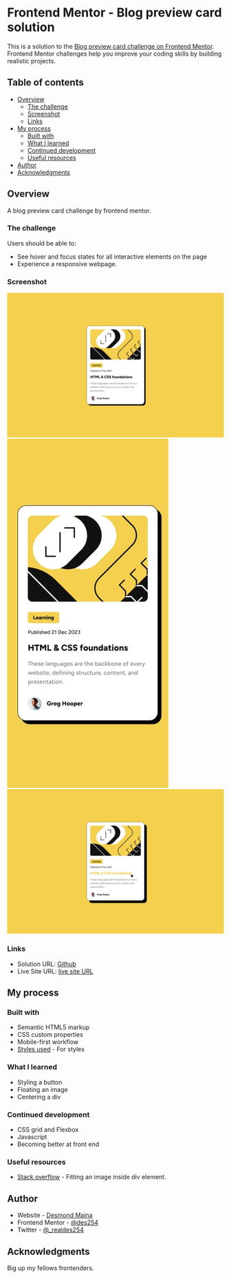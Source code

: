 # Frontend Mentor - Blog preview card solution

This is a solution to the [Blog preview card challenge on Frontend Mentor](https://www.frontendmentor.io/challenges/blog-preview-card-ckPaj01IcS). Frontend Mentor challenges help you improve your coding skills by building realistic projects. 

## Table of contents

- [Overview](#overview)
  - [The challenge](#the-challenge)
  - [Screenshot](#screenshot)
  - [Links](#links)
- [My process](#my-process)
  - [Built with](#built-with)
  - [What I learned](#what-i-learned)
  - [Continued development](#continued-development)
  - [Useful resources](#useful-resources)
- [Author](#author)
- [Acknowledgments](#acknowledgments)


## Overview
A blog preview card challenge by frontend mentor.

### The challenge

Users should be able to:

- See hover and focus states for all interactive elements on the page
- Experience a responsive webpage.

### Screenshot

![](./design/desktop-design.jpg)
![](./design/mobile-design.jpg)
![](./design/active-states.jpg)

### Links

- Solution URL: [Github](https://github.com/des254/blog-preview-card)
- Live Site URL: [live site URL](https://des254.github.io/blog-preview-card/)

## My process

### Built with

- Semantic HTML5 markup
- CSS custom properties
- Mobile-first workflow
- [Styles used](./style-guide.md) - For styles


### What I learned

- Styling a button
- Floating an image
- Centering a div

### Continued development

- CSS grid and Flexbox
- Javascript
- Becoming better at front end

### Useful resources

- [Stack overflow](https://stackoverflow.com/questions/4394309/how-do-i-fit-an-image-img-inside-a-div-and-keep-the-aspect-ratio) - Fitting an image inside div element.

## Author

- Website - [Desmond Maina](#)
- Frontend Mentor - [@des254](https://www.frontendmentor.io/profile/des254)
- Twitter - [@_realdes254](https://www.twitter.com/_realdes254)

## Acknowledgments

Big up my fellows frontenders.
